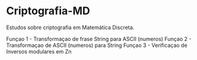 # Criptografia-MD
Estudos sobre criptografia em Matemática Discreta. 

Funçao 1 - Transformaçao de frase String para ASCII  (numeros)
Funçao 2 - Transformaçao de ASCII (numeros) para String
Funçao 3 - Verificaçao de Inversos modulares em Zn
